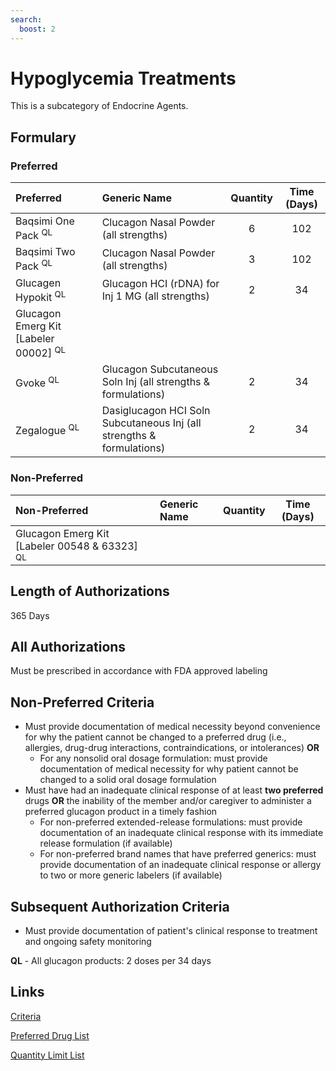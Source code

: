 ```yaml
---
search:
  boost: 2 
---
```


# Hypoglycemia Treatments

This is a subcategory of Endocrine Agents.

## Formulary

### Preferred

| Preferred                                        | Generic Name                                                          | Quantity | Time (Days) |
| :----------------------------------------------- | :-------------------------------------------------------------------- | :------: | :---------: |
| Baqsimi One Pack <sup>QL</sup>                   | Clucagon Nasal Powder (all strengths)                                 |    6     |     102     |
| Baqsimi Two Pack <sup>QL</sup>                   | Clucagon Nasal Powder (all strengths)                                 |    3     |     102     |
| Glucagen Hypokit <sup>QL</sup>                   | Glucagon HCI (rDNA) for Inj 1 MG (all strengths)                      |    2     |     34      |
| Glucagon Emerg Kit [Labeler 00002] <sup>QL</sup> |                                                                       |          |             |
| Gvoke <sup>QL</sup>                              | Glucagon Subcutaneous Soln Inj (all strengths & formulations)         |    2     |     34      |
| Zegalogue <sup>QL</sup>                          | Dasiglucagon HCI Soln Subcutaneous Inj (all strengths & formulations) |    2     |     34      |

### Non-Preferred

| Non-Preferred                                            | Generic Name | Quantity | Time (Days) |
| :------------------------------------------------------- | :----------- | :------: | :---------: |
| Glucagon Emerg Kit [Labeler 00548 & 63323] <sup>QL</sup> |              |          |             |

## Length of Authorizations

365 Days

## All Authorizations

Must be prescribed in accordance with FDA approved labeling

## Non-Preferred Criteria

- Must provide documentation of medical necessity beyond convenience for why the patient cannot be changed to a preferred drug (i.e., allergies, drug-drug interactions, contraindications, or intolerances) **OR**
    - For any nonsolid oral dosage formulation: must provide documentation of medical necessity for why patient cannot be changed to a solid oral dosage formulation
- Must have had an inadequate clinical response of at least **two preferred** drugs **OR** the inability of the member and/or caregiver to administer a preferred glucagon product in a timely fashion
    - For non-preferred extended-release formulations: must provide documentation of an inadequate clinical response with its immediate release formulation (if available)
    - For non-preferred brand names that have preferred generics: must provide documentation of an inadequate clinical response or allergy to two or more generic labelers (if available)

## Subsequent Authorization Criteria

- Must provide documentation of patient's clinical response to treatment and ongoing safety monitoring

**QL** - All glucagon products: 2 doses per 34 days 

## Links

[Criteria](https://pharmacy.medicaid.ohio.gov/sites/default/files/20230101_UPDL%20_Criteria_APPROVED.pdf#page=52)

[Preferred Drug List](https://pharmacy.medicaid.ohio.gov/sites/default/files/20230101_UPDL_APPROVED_12.13.22.pdf#page=20)

[Quantity Limit List](https://pharmacy.medicaid.ohio.gov/sites/default/files/20230101_Ohio_Medicaid_Quantity_Document_APPROVED.pdf)
